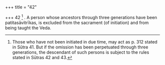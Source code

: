 +++
title = "42"

+++
42 [^11] . A person whose ancestors through three generations have been patitasāvitrīkas, is excluded from the sacrament (of initiation) and from being taught the Veda.


[^11]:  Those who have not been initiated in due time, may act as p. 312 stated in Sūtra 41. But if the omission has been perpetuated through three generations, the descendant of such persons is subject to the rules stated in Sūtras 42 and 43.
